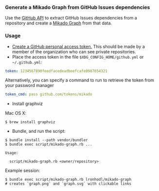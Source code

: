 ### Generate a Mikado Graph from GitHub Issues dependencies

Use the [GitHub API](https://developer.github.com/v3/) to extract GitHub Issues dependencies from a repository and create a [Mikado Graph](http://web.archive.org/web/20100607071557/https://pragprog.com/magazines/2010-06/the-mikado-method) from that data.

### Usage

 - [Create a GitHub personal access token.](https://help.github.com/articles/creating-an-access-token-for-command-line-use/) This should be made by a member of the organization who can see private repositories.
 - Place the access token in the file `$XDG_CONFIG_HOME/github.yml` or `~/.github.yml`:

``` yaml
token: 1234567890feedfacedeadbeefcafe0987654321
```
Alternatively, you can specify a command to run to retrieve the token from your
password manager
``` yaml
token_cmd: pass github.com/tokens/mikado
```

 - Install graphviz

Mac OS X:

```
$ brew install graphviz
```

 - Bundle, and run the script:

```
$ bundle install --path vendor/bundler
$ bundle exec script/mikado-graph.rb ...

Usage:

  script/mikado-graph.rb <owner/repository>
```

Example session:

```
$ bundle exec script/mikado-graph.rb lronhodl/mikado-graph
# creates `graph.png` and `graph.svg` with clickable links
```

